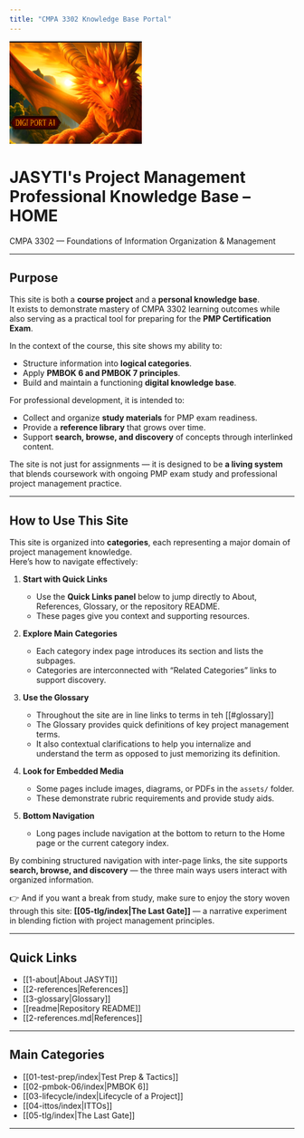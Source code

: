 ```yaml
---
title: "CMPA 3302 Knowledge Base Portal"
---
```



![Digiport Ai Dragon Mascot](assets/dragon.png)

# JASYTI's Project Management Professional Knowledge Base – HOME

CMPA 3302 — Foundations of Information Organization & Management  

---

## Purpose
This site is both a **course project** and a **personal knowledge base**.  
It exists to demonstrate mastery of CMPA 3302 learning outcomes while also serving as a practical tool for preparing for the **PMP Certification Exam**.  

In the context of the course, this site shows my ability to:
- Structure information into **logical categories**.  
- Apply **PMBOK 6 and PMBOK 7 principles**.  
- Build and maintain a functioning **digital knowledge base**.  

For professional development, it is intended to:
- Collect and organize **study materials** for PMP exam readiness.  
- Provide a **reference library** that grows over time.  
- Support **search, browse, and discovery** of concepts through interlinked content.  

The site is not just for assignments — it is designed to be **a living system** that blends coursework with ongoing PMP exam study and professional project management practice.

---

## How to Use This Site
This site is organized into **categories**, each representing a major domain of project management knowledge.  
Here’s how to navigate effectively:

1. **Start with Quick Links**  
   - Use the **Quick Links panel** below to jump directly to About, References, Glossary, or the repository README.  
   - These pages give you context and supporting resources.  

2. **Explore Main Categories**  
   - Each category index page introduces its section and lists the subpages.  
   - Categories are interconnected with “Related Categories” links to support discovery.  

3. **Use the Glossary**  
   - Throughout the site are in line links to terms in teh [[#glossary]] 
   - The Glossary provides quick definitions of key project management terms.
   - It also contextual clarifications to help you internalize and understand the term as opposed to just memorizing its definition.  

4. **Look for Embedded Media**  
   - Some pages include images, diagrams, or PDFs in the `assets/` folder.  
   - These demonstrate rubric requirements and provide study aids.  

5. **Bottom Navigation**  
   - Long pages include navigation at the bottom to return to the Home page or the current category index.  

By combining structured navigation with inter-page links, the site supports **search, browse, and discovery** — the three main ways users interact with organized information.  

👉 And if you want a break from study, make sure to enjoy the story woven through this site: **[[05-tlg/index|The Last Gate]]** — a narrative experiment in blending fiction with project management principles.

---

## Quick Links
- [[1-about|About JASYTI]]
- [[2-references|References]]
- [[3-glossary|Glossary]]
- [[readme|Repository README]]
- [[2-references.md|References]]

---

## Main Categories
- [[01-test-prep/index|Test Prep & Tactics]]
- [[02-pmbok-06/index|PMBOK 6]]
- [[03-lifecycle/index|Lifecycle of a Project]]
- [[04-ittos/index|ITTOs]]
- [[05-tlg/index|The Last Gate]]

---
